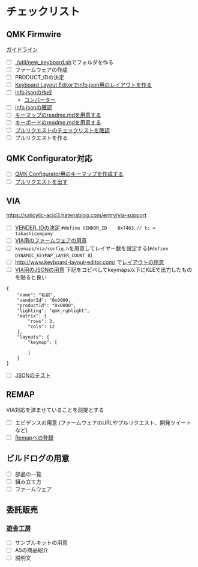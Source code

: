 # チェックリスト

## QMK Firmwire

[ガイドライン](https://docs.qmk.fm/#/ja/hardware_keyboard_guidelines?id=qmk-%E3%82%AD%E3%83%BC%E3%83%9C%E3%83%BC%E3%83%89%E3%82%AC%E3%82%A4%E3%83%89%E3%83%A9%E3%82%A4%E3%83%B3)

- [ ] [./util/new_keyboard.sh](https://qiita.com/mizuhof/items/0c34308c2d57c9345f3a#%E3%82%AA%E3%83%AA%E3%82%B8%E3%83%8A%E3%83%AB%E3%82%AD%E3%83%BC%E3%83%9C%E3%83%BC%E3%83%89%E3%81%AE%E3%83%95%E3%82%A1%E3%83%BC%E3%83%A0%E3%82%A6%E3%82%A7%E3%82%A2%E3%82%92%E4%BD%9C%E6%88%90%E3%81%99%E3%82%8B)でフォルダを作る
- [ ] ファームウェアの作成
- [ ] PRODUCT_IDの決定
- [ ] [Keyboard Layout Editorでinfo.json用のレイアウトを作る](https://salicylic-acid3.hatenablog.com/entry/qmk-configurator#%E8%A8%AD%E8%A8%88%E8%80%85%E5%90%91%E3%81%91QMK-Configurator%E3%81%AB%E3%83%97%E3%83%AB%E3%83%AA%E3%82%AF%E3%81%99%E3%82%8B)
- [ ] [info.jsonの作成](https://docs.qmk.fm/#/ja/reference_info_json)
  - [コンバーター](https://qmk.fm/converter/)
- [ ] [info.jsonの確認](https://skyhigh-works.hatenablog.com/entry/2021/04/07/192925)
- [ ] [キーマップのreadme.mdを用意する](https://docs.qmk.fm/#/ja/documentation_templates?id=keyboard-readmemd-template)
- [ ] [キーボードのreadme.mdを用意する](https://docs.qmk.fm/#/ja/documentation_templates?id=%e3%82%ad%e3%83%bc%e3%83%9c%e3%83%bc%e3%83%89-readmemd-%e3%83%86%e3%83%b3%e3%83%97%e3%83%ac%e3%83%bc%e3%83%88)
- [ ] [プルリクエストのチェックリストを確認](https://docs.qmk.fm/#/ja/pr_checklist?id=%e3%82%ad%e3%83%bc%e3%83%9c%e3%83%bc%e3%83%89%e3%81%ae-pr)
- [ ] プルリクエストを作る

## QMK Configurator対応
- [ ] [QMK Configurator用のキーマップを作成する](https://salicylic-acid3.hatenablog.com/entry/qmk-configurator#%E3%82%AD%E3%83%BC%E3%83%9E%E3%83%83%E3%83%97%E3%82%92%E4%BD%9C%E6%88%90%E3%81%99%E3%82%8B)
- [ ] [プルリクエストを出す](https://github.com/qmk/qmk_configurator)
## VIA

https://salicylic-acid3.hatenablog.com/entry/via-support

- [ ] [VENDER_IDの決定](https://caniusevia.com/docs/configuring_qmk/#change-vendor_id-product_id) `#define VENDOR_ID    0x7463 // tc = takashicompany`
- [ ] [VIA用のファームウェアの用意](https://salicylic-acid3.hatenablog.com/entry/via-support#VIA%E7%94%A8%E3%83%95%E3%82%A1%E3%83%BC%E3%83%A0%E3%82%A6%E3%82%A7%E3%82%A2%E3%81%AE%E4%BD%9C%E6%88%90%E6%96%B9%E6%B3%95)
- [ ] `keymaps/via/config.h`を用意してレイヤー数を設定する(`#define DYNAMIC_KEYMAP_LAYER_COUNT 8`)
- [ ] http://www.keyboard-layout-editor.com/ で[レイアウトの用意](https://salicylic-acid3.hatenablog.com/entry/via-support#KLE%E3%81%A7%E3%82%AD%E3%83%BC%E3%83%AC%E3%82%A4%E3%82%A2%E3%82%A6%E3%83%88%E3%82%92%E4%BD%9C%E6%88%90%E3%81%99%E3%82%8B)
- [ ] [VIA用のJSONの用意](https://salicylic-acid3.hatenablog.com/entry/via-support#VIA%E3%81%AB%E8%AA%AD%E3%81%BF%E8%BE%BC%E3%81%BE%E3%81%9B%E3%82%8Bjson%E3%83%95%E3%82%A1%E3%82%A4%E3%83%AB%E3%82%92%E4%BD%9C%E6%88%90%E3%81%99%E3%82%8B)
下記をコピペしてkeymaps以下にKLEで出力したものを貼ると良い
```
{
	"name": "名前",
	"vendorId": "0x0000,
	"productId": "0x0000",
	"lighting": "qmk_rgblight",
	"matrix": {
		"rows": 3,
		"cols": 12
	},
	"layouts": {
		"keymap": [
		
		]
	}
}
```
- [ ] [JSONのテスト](https://salicylic-acid3.hatenablog.com/entry/via-support#%E4%BD%9C%E3%81%A3%E3%81%9Fjson%E3%83%95%E3%82%A1%E3%82%A4%E3%83%AB%E3%81%AE%E3%83%86%E3%82%B9%E3%83%88%E3%82%92%E3%81%99%E3%82%8B)

## REMAP
VIA対応を済ませていることを前提とする
- [ ] エビデンスの用意 (ファームウェアのURLやプルリクエスト、開発ツイートなど)
- [ ] [Remapへの登録](https://salicylic-acid3.hatenablog.com/entry/remap-manual#Remap%E3%81%AB%E3%82%AD%E3%83%BC%E3%83%9E%E3%83%83%E3%83%97JSON%E3%81%AE%E7%99%BB%E9%8C%B2%E3%81%99%E3%82%8B%E6%96%B9%E6%B3%95%E3%81%AB%E3%81%A4%E3%81%84%E3%81%A6)
## ビルドログの用意
- [ ] 部品の一覧
- [ ] 組み立て方
- [ ] ファームウェア

## 委託販売
### [遊舎工房](https://yushakobo.jp/consignmen-sales/)
- [ ] サンプルキットの用意
- [ ] A5の商品紹介
- [ ] 説明文
